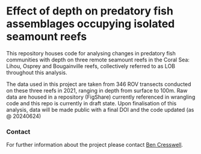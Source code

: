 # Effect of depth on predatory fish assemblages occupying isolated seamount reefs

This repository houses code for analysing changes in predatory fish communities with depth on three remote seamount reefs in the Coral Sea: Lihou, Osprey and Bougainville reefs, collectively referred to as LOB throughout this analysis.

The data used in this project are taken from 346 ROV transects conducted on these three reefs in 2021, ranging in depth from surface to 100m. Raw data are housed in a repository (FigShare) currently referenced in wrangling code and this repo is currently in draft state. Upon finalisation of this analysis, data will be made public with a final DOI and the code updated (as @ 20240624)



### Contact
For further information about the project please contact [Ben Cresswell](benjamin.cresswell@jcu.edu.au).